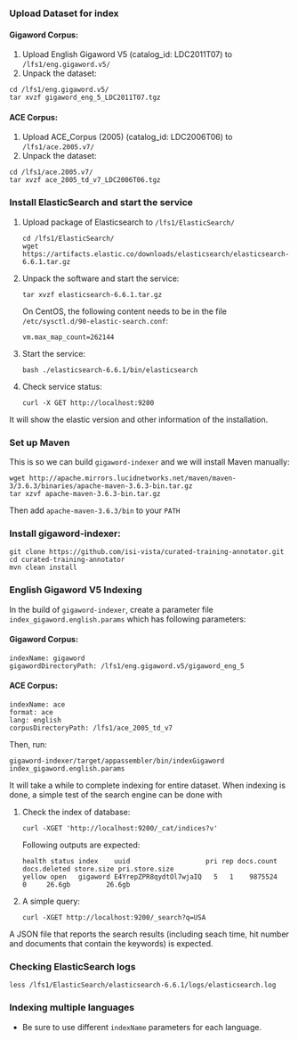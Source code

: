 ### Upload Dataset for index
#### Gigaword Corpus:
1. Upload English Gigaword V5 (catalog_id: LDC2011T07) to `/lfs1/eng.gigaword.v5/`
2. Unpack the dataset:
```
cd /lfs1/eng.gigaword.v5/
tar xvzf gigaword_eng_5_LDC2011T07.tgz
```
#### ACE Corpus:
1. Upload ACE_Corpus (2005) (catalog_id: LDC2006T06) to `/lfs1/ace.2005.v7/`
2. Unpack the dataset:
```
cd /lfs1/ace.2005.v7/
tar xvzf ace_2005_td_v7_LDC2006T06.tgz
```

### Install ElasticSearch and start the service
1. Upload package of Elasticsearch to `/lfs1/ElasticSearch/`
    ```
    cd /lfs1/ElasticSearch/
    wget https://artifacts.elastic.co/downloads/elasticsearch/elasticsearch-6.6.1.tar.gz
    ```

2. Unpack the software and start the service:
    ```
    tar xvzf elasticsearch-6.6.1.tar.gz
    ```

    On CentOS, the following content needs to be in the file `/etc/sysctl.d/90-elastic-search.conf`:
    ```
    vm.max_map_count=262144
    ```

3. Start the service:
    ```
    bash ./elasticsearch-6.6.1/bin/elasticsearch
    ```

4. Check service status:
    ``` 
    curl -X GET http://localhost:9200
    ```
   
 It will show the elastic version and other information of the installation.

### Set up Maven
This is so we can build `gigaword-indexer` and we will install Maven manually:
```
wget http://apache.mirrors.lucidnetworks.net/maven/maven-3/3.6.3/binaries/apache-maven-3.6.3-bin.tar.gz
tar xzvf apache-maven-3.6.3-bin.tar.gz
```

Then add `apache-maven-3.6.3/bin` to your `PATH`

### Install gigaword-indexer:
```
git clone https://github.com/isi-vista/curated-training-annotator.git
cd curated-training-annotator
mvn clean install
```

### English Gigaword V5 Indexing
In the build of `gigaword-indexer`, create a parameter file `index_gigaword.english.params` which has following parameters:

#### Gigaword Corpus:
```
indexName: gigaword
gigawordDirectoryPath: /lfs1/eng.gigaword.v5/gigaword_eng_5
```
#### ACE Corpus:
```
indexName: ace
format: ace
lang: english
corpusDirectoryPath: /lfs1/ace_2005_td_v7
```

Then, run:
```
gigaword-indexer/target/appassembler/bin/indexGigaword index_gigaword.english.params
```

It will take a while to complete indexing for entire dataset. When indexing is done, a simple test of the search engine can be done with
1. Check the index of database:
    ```
    curl -XGET 'http://localhost:9200/_cat/indices?v'
    ```
    
    Following outputs are expected:
    ```
    health status index    uuid                   pri rep docs.count docs.deleted store.size pri.store.size
    yellow open   gigaword E4YrepZPR8qydtOl7wjaIQ   5   1    9875524            0     26.6gb         26.6gb
    ```

2. A simple query:
    ```
    curl -XGET http://localhost:9200/_search?q=USA
    ```
A JSON file that reports the search results (including seach time, hit number and documents that contain the keywords) is expected.

### Checking ElasticSearch logs

```
less /lfs1/ElasticSearch/elasticsearch-6.6.1/logs/elasticsearch.log
```

### Indexing multiple languages

* Be sure to use different `indexName` parameters for each language.
